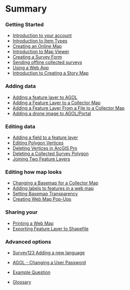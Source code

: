 <!--
This is a list of all of the questions available in the FAQ. Questions must be linked to from this file to be visible via search.
-->

# Summary

### Getting Started

- [Introduction to your account](intro_to_account/index.md)
- [Introduction to Item Types](intro_to_itemtypes/index.md)
- [Creating an Online Map](create_webmap/index.md)
- [Introduction to Map Viewer](intro_to_mapviewer/index.md)
- [Creating a Survey Form](create_survey/index.md)
- [Sending offline collected surveys](send_collected_surveys/index.md)
- [Using a Web App](using_a_webapp/index.md)
- [Introduction to Creating a Story Map](intro_to_storymap/index.md)

### Adding data

- [Adding a feature layer to AGOL](add_fl_in_AGOL/index.md)
- [Adding a Feature Layer to a Collector Map](add_fl_to_collectormap/index.md)
- [Adding a Feature Layer From a File to a Collector Map](add_fl_to_collector_map/index.md)
- [Adding a drone image to AGOL/Portal](add_img_to_AGOL/index.md)

### Editing data

- [Adding a field to a feature layer](add_field/index.md)
- [Editing Polygon Vertices](editing_vertices/index.md)
- [Deleting Vertices in ArcGIS Pro](delete_vertics_ArcPro/index.md)
- [Deleting a Collected Survey Polygon](delete_collected_polygon/index.md)
- [Joining Two Feature Layers](join_two_layers/index.md)

### Editing how map looks</h3>

- [Changing a Basemap for a Collector Map](chg_basemap_for_collectormap/index.md)
- [Adding labels to features in a web map](labeling_features/index.md)
- [Setting Basemap Transparency](set_basemap_trans/index.md)
- [Creating Web Map Pop-Ups](add_webmap_popup/index.md)

### Sharing your</h3>

- [Printing a Web Map](print_webmap/index.md)
- [Exporting Feature Layer to Shapefile](export_fl_to_shp/index.md)

### Advanced options

- [Survey123 Adding a new language](s123_add_new_lang/index.md)
- [AGOL - Changing a User Password](chg_usr_pwd/index.md)
- [Example Question](sample_question.md)

- [Glossary](glossary.md) <!-- Do not delete this, it appears that builds fail without this -->
